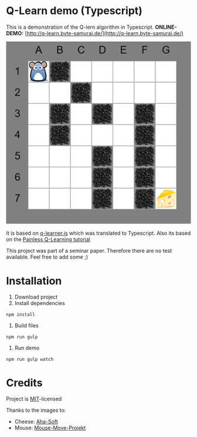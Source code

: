 # Q-Learn demo (Typescript)

This is a demonstration of the Q-lern algorithm in Typescript.
__ONLINE-DEMO:__ [http://q-learn.byte-samurai.de/](http://q-learn.byte-samurai.de/)

![demo](img/demo.png)

It is based on [q-learner.js](https://github.com/nrox/q-learning.js?files=1) which was translated to Typescript.
Also its based on the [Painless Q-Learning tutorial](http://mnemstudio.org/path-finding-q-learning-tutorial.htm)


This project was part of a seminar paper. Therefore there are no test available. Feel free to add some ;)

# Installation

1. Download project
1. Install dependencies
```
npm install
```
1. Build files
```
npm run gulp
```
1. Run demo
```
npm run gulp watch
```


# Credits
Project is [MIT](LICENSE.txt)-licensed

Thanks to the images to:
 * Cheese: [Aha-Soft](http://www.iconarchive.com/show/desktop-buffet-icons-by-aha-soft/Cheese-icon.html)
 * Mouse:  [Mouse-Move-Projekt](https://movemouse.codeplex.com/)